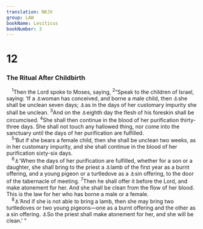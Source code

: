 ```yaml
---
translation: NKJV
group: LAW
bookName: Leviticus 
bookNumber: 3
---
```


<div class="title"><h1>12</h1><h3>The Ritual After Childbirth</h3></div>
<span class="verse le_12_1"> <sup>1</sup>Then the Lord spoke to Moses, saying, </span>
<span class="verse le_12_2"><sup>2</sup>“Speak to the children of Israel, saying: ‘If a <a data-toggle="tooltip" data-placement="bottom" title="Lev. 15:19; (Job 14:4; Ps. 51:5)">⚓</a>woman has conceived, and borne a male child, then <a data-toggle="tooltip" data-placement="bottom" title="Ex. 22:30; Lev. 8:33; 13:4; Luke 2:22">⚓</a>she shall be unclean seven days; <a data-toggle="tooltip" data-placement="bottom" title="Lev. 18:19">⚓</a>as in the days of her customary impurity she shall be unclean. </span>
<span class="verse le_12_3"><sup>3</sup>And on the <a data-toggle="tooltip" data-placement="bottom" title="Gen. 17:12; Luke 1:59; 2:21; John 7:22, 23; Gal. 5:3">⚓</a>eighth day the flesh of his foreskin shall be circumcised. </span>
<span class="verse le_12_4"><sup>4</sup>She shall then continue in the blood of her purification thirty-three days. She shall not touch any hallowed thing, nor come into the sanctuary until the days of her purification are fulfilled.<br/></span>
<span class="verse le_12_5"> <sup>5</sup>‘But if she bears a female child, then she shall be unclean two weeks, as in her customary impurity, and she shall continue in the blood of her purification sixty-six days.<br/></span>
<span class="verse le_12_6"> <sup>6</sup><a data-toggle="tooltip" data-placement="bottom" title="Luke 2:22">⚓</a>‘When the days of her purification are fulfilled, whether for a son or a daughter, she shall bring to the priest a <a data-toggle="tooltip" data-placement="bottom" title="(John 1:29; 1 Pet. 1:18, 19)">⚓</a>lamb of the first year as a burnt offering, and a young pigeon or a turtledove as a <a data-toggle="tooltip" data-placement="bottom" title="Lev. 5:7">⚓</a>sin offering, to the door of the tabernacle of meeting. </span>
<span class="verse le_12_7"><sup>7</sup>Then he shall offer it before the Lord, and make atonement for her. And she shall be clean from the flow of her blood. This is the law for her who has borne a male or a female.<br/></span>
<span class="verse le_12_8"> <sup>8</sup><a data-toggle="tooltip" data-placement="bottom" title="Lev. 5:7; Luke 2:22–24">⚓</a>‘And if she is not able to bring a lamb, then she may bring two turtledoves or two young pigeons—one as a burnt offering and the other as a sin offering. <a data-toggle="tooltip" data-placement="bottom" title="Lev. 4:26">⚓</a>So the priest shall make atonement for her, and she will be clean.’ ”<br/></span>
